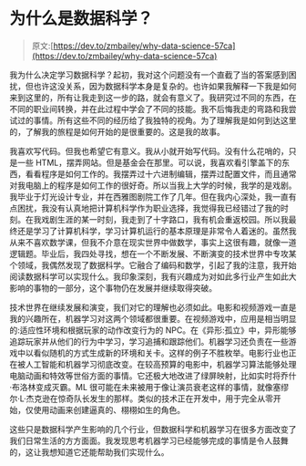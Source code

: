 # 为什么是数据科学？

> 原文:[https://dev.to/zmbailey/why-data-science-57ca](https://dev.to/zmbailey/why-data-science-57ca)

我为什么决定学习数据科学？起初，我对这个问题没有一个直截了当的答案感到困扰，但也许这没关系，因为数据科学本身是复杂的。也许如果我解释一下我是如何来到这里的，所有让我走到这一步的路，就会有意义了。我研究过不同的东西，在不同的职业间转换，并在此过程中学会了不同的技能。我不后悔我走的弯路和我尝试过的事情。所有这些不同的经历给了我独特的视角。为了理解我是如何到达这里的，了解我的旅程是如何开始的是很重要的。这是我的故事。

我喜欢写代码。但我也希望它有意义。我从小就开始写代码。没有什么花哨的，只是一些 HTML，摆弄网站。但是基金会在那里。可以说，我喜欢看引擎盖下的东西，看看程序是如何工作的。我摆弄过十六进制编辑，摆弄过配置文件，而且通常对我电脑上的程序是如何工作的很好奇。所以当我上大学的时候，我学的是戏剧。我毕业于灯光设计专业，并在西雅图剧院工作了几年。但在我内心深处，我一直有点困扰，我没有认真地把计算机科学作为职业选择，我觉得我已经错过了我的时刻。在我戏剧生涯的某一时刻，我走到了十字路口，我有机会重返校园。所以我最终还是学习了计算机科学，学习计算机运行的基本原理是非常令人着迷的。虽然我从来不喜欢数学课，但我不介意在现实世界中做数学，事实上这很有趣，就像一道逻辑题。毕业后，我四处寻找，想在一个不断发展、不断演变的技术世界中专攻某个领域，我偶然发现了数据科学。它融合了编码和数学，引起了我的注意，我开始阅读数据科学可以实现什么。我印象深刻，我有兴趣成为对如此多行业产生如此大影响的事物的一部分，这个事物仍在发展并继续取得突破。

技术世界在继续发展和演变，我们对它的理解也必须如此。电影和视频游戏一直是我的兴趣所在，机器学习对这两个领域都很重要。在视频游戏中，应用是相当明显的:适应性环境和根据玩家的动作改变行为的 NPC。在《异形:孤立》中，异形能够追踪玩家并从他们的行为中学习，学习追捕和跟踪他们。机器学习还负责在一些游戏中以看似随机的方式生成新的环境和关卡。这样的例子不胜枚举。电影行业也正在被人工智能和机器学习彻底改变。在较高预算的电影中，机器学习算法能够处理电脑动画和特效等世俗方面的事情。它还极大地改进了绿屏映射，比如实时将乔什·布洛林变成灭霸。ML 很可能在未来被用于像让演员衰老这样的事情，就像塞缪尔·L·杰克逊在惊奇队长发生的那样。类似的技术正在开发中，用于完全从零开始，仅使用动画来创建逼真的、栩栩如生的角色。

这些只是数据科学产生影响的几个行业，但数据科学和机器学习在很多方面改变了我们日常生活的方方面面。我发现思考机器学习已经能够完成的事情是令人鼓舞的，这让我想知道它还能帮助我们实现什么。